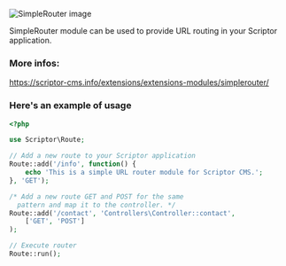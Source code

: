 ![SimpleRouter image](https://scriptor-cms.info/extensions/data/uploads/extensions/module/9/simple-router-cover.png?v=1 "SimpleRouter Cover Image")

SimpleRouter module can be used to provide URL routing in your Scriptor application.

### More infos: 
https://scriptor-cms.info/extensions/extensions-modules/simplerouter/

### Here's an example of usage

```php
<?php

use Scriptor\Route;

// Add a new route to your Scriptor application
Route::add('/info', function() {
    echo 'This is a simple URL router module for Scriptor CMS.';
}, 'GET');

/* Add a new route GET and POST for the same 
  pattern and map it to the controller. */
Route::add('/contact', 'Controllers\Controller::contact', 
    ['GET', 'POST']
);

// Execute router
Route::run();
```
